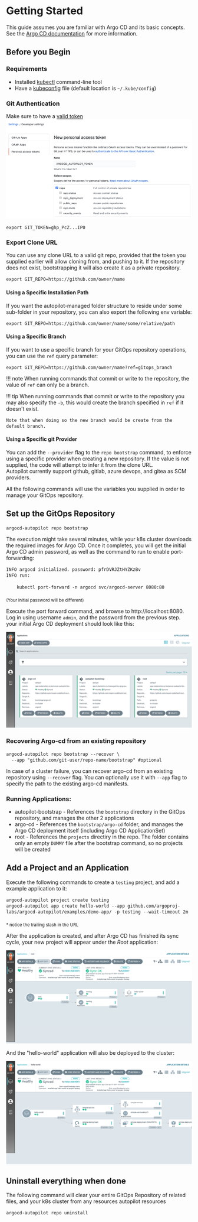 # Getting Started

This guide assumes you are familiar with Argo CD and its basic concepts. See the [Argo CD documentation](https://argoproj.github.io/argo-cd/core_concepts/) for more information.

## Before you Begin 
### Requirements

* Installed [kubectl](https://kubernetes.io/docs/tasks/tools/install-kubectl/) command-line tool
* Have a [kubeconfig](https://kubernetes.io/docs/tasks/access-application-cluster/configure-access-multiple-clusters/) file (default location is `~/.kube/config`)

### Git Authentication
Make sure to have a [valid token](https://docs.github.com/en/github/authenticating-to-github/creating-a-personal-access-token)
![Github token](assets/github_token.png)
```
export GIT_TOKEN=ghp_PcZ...IP0
```

### Export Clone URL
You can use any clone URL to a valid git repo, provided that the token you supplied earlier will allow cloning from, and pushing to it.
If the repository does not exist, bootstrapping it will also create it as a private repository.
```
export GIT_REPO=https://github.com/owner/name
```

#### Using a Specific Installation Path
If you want the autopilot-managed folder structure to reside under some sub-folder in your repository, you can also export the following env variable:
```
export GIT_REPO=https://github.com/owner/name/some/relative/path
```

#### Using a Specific Branch
If you want to use a specific branch for your GitOps repository operations, you can use the `ref` query parameter:
```
export GIT_REPO=https://github.com/owner/name?ref=gitops_branch
```

!!! note
    When running commands that commit or write to the repository, the value of `ref` can only be a branch.


!!! tip
    When running commands that commit or write to the repository you may also specify the `-b`, this would create the branch specified in `ref` if it doesn't exist. 

    Note that when doing so the new branch would be create from the default branch.


#### Using a Specific git Provider
You can add the `--provider` flag to the `repo bootstrap` command, to enforce using a specific provider when creating a new repository. If the value is not supplied, the code will attempt to infer it from the clone URL.  
Autopilot currently support github, gitlab, azure devops, and gitea as SCM providers.

All the following commands will use the variables you supplied in order to manage your GitOps repository.

## Set up the GitOps Repository
```
argocd-autopilot repo bootstrap
```
The execution might take several minutes, while your k8s cluster downloads the required images for Argo CD.
Once it completes, you will get the initial Argo CD admin password, as well as the command to run to enable port-forwarding:
```
INFO argocd initialized. password: pfrDVRJZtHYZKzBv 
INFO run:

    kubectl port-forward -n argocd svc/argocd-server 8080:80
```
<sub>(Your initial password will be different)</sub>

Execute the port forward command, and browse to http://localhost:8080. Log in using username `admin`, and the password from the previous step. your initial Argo CD deployment should look like this:

![Step 1](assets/getting_started_1.png)

### Recovering Argo-cd from an existing repository
```
argocd-autopilot repo bootstrap --recover \
  --app "github.com/git-user/repo-name/bootstrap" #optional
```

In case of a cluster failure, you can recover argo-cd from an existing repository using `--recover` flag. You can optionally use it with `--app` flag to specify the path to the existing argo-cd manifests.

### Running Applications:
* autopilot-bootstrap - References the `bootstrap` directory in the GitOps repository, and manages the other 2 applications
* argo-cd - References the `bootstrap/argo-cd` folder, and manages the Argo CD deployment itself (including Argo CD ApplicationSet)
* root - References the `projects` directiry in the repo. The folder contains only an empty `DUMMY` file after the bootstrap command, so no projects will be created

## Add a Project and an Application
Execute the following commands to create a `testing` project, and add a example application to it:
```
argocd-autopilot project create testing
argocd-autopilot app create hello-world --app github.com/argoproj-labs/argocd-autopilot/examples/demo-app/ -p testing --wait-timeout 2m
```
<sub>* notice the trailing slash in the URL</sub>

After the application is created, and after Argo CD has finished its sync cycle, your new project will appear under the *Root* application:

![Step 2](assets/getting_started_2.png)

And the "hello-world" application will also be deployed to the cluster:

![Step 3](assets/getting_started_3.png)

## Uninstall everything when done
The following command will clear your entire GitOps Repository of related files, and your k8s cluster from any resources autopilot resources
```
argocd-autopilot repo uninstall
```
